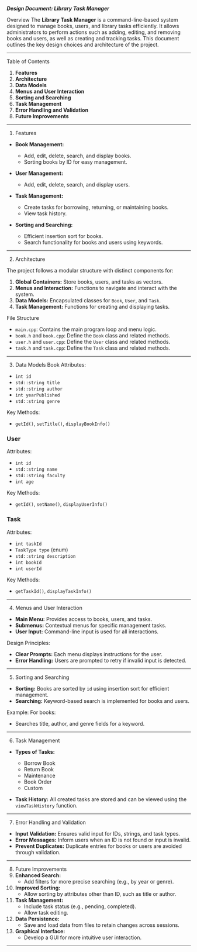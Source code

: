 ***Design Document: Library Task Manager***

 Overview
The **Library Task Manager** is a command-line-based system designed to manage books, users, and library tasks efficiently. It allows administrators to perform actions such as adding, editing, and removing books and users, as well as creating and tracking tasks. This document outlines the key design choices and architecture of the project.

---

 Table of Contents
1. **Features**
2. **Architecture**
3. **Data Models**
4. **Menus and User Interaction**
5. **Sorting and Searching**
6. **Task Management**
7. **Error Handling and Validation**
8. **Future Improvements**

---

 1. Features
- **Book Management:**
  - Add, edit, delete, search, and display books.
  - Sorting books by ID for easy management.
  
- **User Management:**
  - Add, edit, delete, search, and display users.

- **Task Management:**
  - Create tasks for borrowing, returning, or maintaining books.
  - View task history.

- **Sorting and Searching:**
  - Efficient insertion sort for books.
  - Search functionality for books and users using keywords.

---

 2. Architecture
    
The project follows a modular structure with distinct components for:
1. **Global Containers:** Store books, users, and tasks as vectors.
2. **Menus and Interaction:** Functions to navigate and interact with the system.
3. **Data Models:** Encapsulated classes for `Book`, `User`, and `Task`.
4. **Task Management:** Functions for creating and displaying tasks.

 File Structure
- `main.cpp`: Contains the main program loop and menu logic.
- `book.h` and `book.cpp`: Define the `Book` class and related methods.
- `user.h` and `user.cpp`: Define the `User` class and related methods.
- `task.h` and `task.cpp`: Define the `Task` class and related methods.

---

 3. Data Models
 Book
Attributes:
- `int id`
- `std::string title`
- `std::string author`
- `int yearPublished`
- `std::string genre`

Key Methods:
- `getId()`, `setTitle()`, `displayBookInfo()`

### User
Attributes:
- `int id`
- `std::string name`
- `std::string faculty`
- `int age`

Key Methods:
- `getId()`, `setName()`, `displayUserInfo()`

### Task
Attributes:
- `int taskId`
- `TaskType type` (enum)
- `std::string description`
- `int bookId`
- `int userId`

Key Methods:
- `getTaskId()`, `displayTaskInfo()`

---

 4. Menus and User Interaction
- **Main Menu:** Provides access to books, users, and tasks.
- **Submenus:** Contextual menus for specific management tasks.
- **User Input:** Command-line input is used for all interactions.

 Design Principles:
- **Clear Prompts:** Each menu displays instructions for the user.
- **Error Handling:** Users are prompted to retry if invalid input is detected.

---

 5. Sorting and Searching
- **Sorting:** Books are sorted by `id` using insertion sort for efficient management.
- **Searching:** Keyword-based search is implemented for books and users.

 Example:
For books:
- Searches title, author, and genre fields for a keyword.

---

 6. Task Management
- **Types of Tasks:**
  - Borrow Book
  - Return Book
  - Maintenance
  - Book Order
  - Custom

- **Task History:** All created tasks are stored and can be viewed using the `viewTaskHistory` function.

---

 7. Error Handling and Validation
- **Input Validation:** Ensures valid input for IDs, strings, and task types.
- **Error Messages:** Inform users when an ID is not found or input is invalid.
- **Prevent Duplicates:** Duplicate entries for books or users are avoided through validation.

---

 8. Future Improvements
1. **Enhanced Search:**
   - Add filters for more precise searching (e.g., by year or genre).
2. **Improved Sorting:**
   - Allow sorting by attributes other than ID, such as title or author.
3. **Task Management:**
   - Include task status (e.g., pending, completed).
   - Allow task editing.
4. **Data Persistence:**
   - Save and load data from files to retain changes across sessions.
5. **Graphical Interface:**
   - Develop a GUI for more intuitive user interaction.

---
